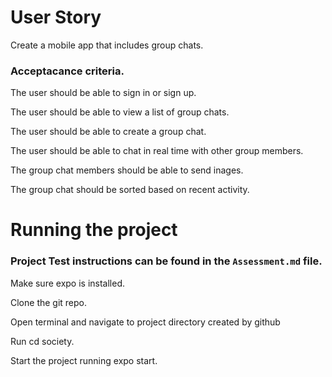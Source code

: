 # User Story

Create a mobile app that includes group chats.

### Acceptacance criteria.

The user should be able to sign in or sign up.

The user should be able to view a list of group chats. 

The user should be able to create a group chat.

The user should be able to chat in real time with other group members.

The group chat members should be able to send inages. 

The group chat should be sorted based on recent activity.


# Running the project

### Project Test instructions can be found in the `Assessment.md` file.

Make sure expo is installed.

Clone the git repo.

Open terminal and navigate to project directory created by github

Run cd society.

Start the project running expo start.

